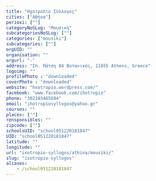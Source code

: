 ```yaml
---
title: "Ηχοτρόπιο Σύλλογος"
cities: ["Αθήνα"]
perioxi: [""]
categoryNoSLug: "Μουσική"
subcategoriesNoSLug: [""]
categories: ["mousiki"]
subcategories: [""]
orgUID: ""
organisation: ""
orgurl: "-"
address: "Σπ. Πάτση 84 Βοτανικός, 11855 Athens, Greece"
logoimg: ""
profilePhoto : "downloaded"
coverPhoto : "downloaded"
website: "hxotropio.wordpress.com/"
facebook: "www.facebook.com/ihotropio"
phone: "302103465694"
email: "ihotropiosyllogos@yahoo.gr"
courses: ""
places: [""]
rensponsibles: ""
zipcode: [""]
schoolsUID: "school051220181847"
UID: "school051220181847"
latitude: ""
longitude: ""
url: "ixotropio-syllogos/athina/mousiki/"
slug: "ixotropio-syllogos"
aliases:
    - /school051220181847
---
```





